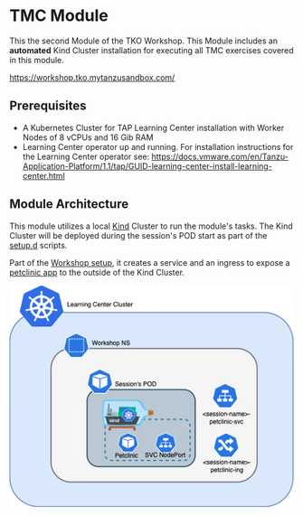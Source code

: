 # TMC Module

This the second Module of the TKO Workshop. This Module includes an **automated** Kind Cluster installation for executing all TMC exercises covered in this module. 

https://workshop.tko.mytanzusandbox.com/

## Prerequisites

* A Kubernetes Cluster for TAP Learning Center installation with Worker Nodes of 8 vCPUs and 16 Gib RAM
* Learning Center operator up and running. For installation instructions for the Learning Center operator see: https://docs.vmware.com/en/Tanzu-Application-Platform/1.1/tap/GUID-learning-center-install-learning-center.html

## Module Architecture

This module utilizes a local [Kind](https://kind.sigs.k8s.io/) Cluster to run the module's tasks. The Kind Cluster will be deployed during the session's POD start as part of the [setup.d](./workshop/setup.d/) scripts.

Part of the [Workshop setup](./resources/workshop.yaml), it creates a service and an ingress to expose a [petclinic app](./petclinic-app/deployment.yaml) to the outside of the Kind Cluster.

![](./images/tmc-module.png) 

